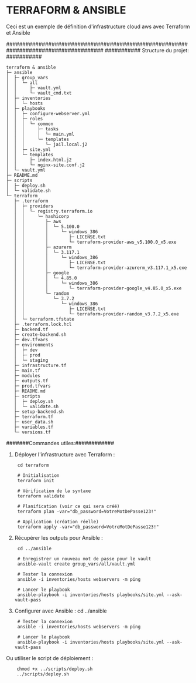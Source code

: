 # TERRAFORM & ANSIBLE
Ceci est un exemple de définition d'infrastructure cloud aws avec Terraform et Ansible

######################################################################################
###########  Structure du projet:  ###########

```
terraform & ansible
├─ ansible
│  ├─ group_vars
│  │  └─ all
│  │     ├─ vault.yml
│  │     └─ vault_cmd.txt
│  ├─ inventories
│  │  └─ hosts
│  ├─ playbooks
│  │  ├─ configure-webserver.yml
│  │  ├─ roles
│  │  │  └─ common
│  │  │     ├─ tasks
│  │  │     │  └─ main.yml
│  │  │     └─ templates
│  │  │        └─ jail.local.j2
│  │  ├─ site.yml
│  │  └─ templates
│  │     ├─ index.html.j2
│  │     └─ nginx-site.conf.j2
│  └─ vault.yml
├─ README.md
├─ scripts
│  ├─ deploy.sh
│  └─ validate.sh
└─ terraform
   ├─ .terraform
   │  ├─ providers
   │  │  └─ registry.terraform.io
   │  │     └─ hashicorp
   │  │        ├─ aws
   │  │        │  └─ 5.100.0
   │  │        │     └─ windows_386
   │  │        │        ├─ LICENSE.txt
   │  │        │        └─ terraform-provider-aws_v5.100.0_x5.exe
   │  │        ├─ azurerm
   │  │        │  └─ 3.117.1
   │  │        │     └─ windows_386
   │  │        │        ├─ LICENSE.txt
   │  │        │        └─ terraform-provider-azurerm_v3.117.1_x5.exe
   │  │        ├─ google
   │  │        │  └─ 4.85.0
   │  │        │     └─ windows_386
   │  │        │        └─ terraform-provider-google_v4.85.0_x5.exe
   │  │        └─ random
   │  │           └─ 3.7.2
   │  │              └─ windows_386
   │  │                 ├─ LICENSE.txt
   │  │                 └─ terraform-provider-random_v3.7.2_x5.exe
   │  └─ terraform.tfstate
   ├─ .terraform.lock.hcl
   ├─ backend.tf
   ├─ create-backend.sh
   ├─ dev.tfvars
   ├─ environments
   │  ├─ dev
   │  ├─ prod
   │  └─ staging
   ├─ infrastructure.tf
   ├─ main.tf
   ├─ modules
   ├─ outputs.tf
   ├─ prod.tfvars
   ├─ README.md
   ├─ scripts
   │  ├─ deploy.sh
   │  └─ validate.sh
   ├─ setup-backend.sh
   ├─ terraform.tf
   ├─ user_data.sh
   ├─ variables.tf
   └─ versions.tf

```

#######Commandes utiles:############


1. Déployer l'infrastructure avec Terraform :

        cd terraform

        # Initialisation
        terraform init

        # Vérification de la syntaxe
        terraform validate

        # Planification (voir ce qui sera créé)
        terraform plan -var="db_password=VotreMotDePasse123!"

        # Application (création réelle)
        terraform apply -var="db_password=VotreMotDePasse123!"


2. Récupérer les outputs pour Ansible :

        cd ../ansible

        # Enregistrer un nouveau mot de passe pour le vault
        ansible-vault create group_vars/all/vault.yml

        # Tester la connexion
        ansible -i inventories/hosts webservers -m ping

        # Lancer le playbook
        ansible-playbook -i inventories/hosts playbooks/site.yml --ask-vault-pass


3. Configurer avec Ansible :
        cd ../ansible

        # Tester la connexion
        ansible -i inventories/hosts webservers -m ping

        # Lancer le playbook
        ansible-playbook -i inventories/hosts playbooks/site.yml --ask-vault-pass


Ou utiliser le script de déploiement  :

        chmod +x ../scripts/deploy.sh
        ../scripts/deploy.sh
